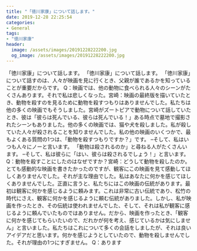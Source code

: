 ```yaml
---
title: "「徳川家康」について話します。"
date: 2019-12-28 22:25:54
categories:
- General
tags:
- "徳川家康"
header:
  image: /assets/images/20191228222200.jpg
  og_image: /assets/images/20191228222200.jpg
---
```


「徳川家康」について話します。 「徳川家康」について話します。 「徳川家康」について話すのは、人々が映画を見に行くとき、父親が誰であるかを知っていることが重要だからです。 Q：映画では、他の動物に食べられる人々のシーンがたくさんあります。それで私は悲しくなった。宮崎：映画の最終版を描いていたとき、動物を殺すのを見るために動物を殺すつもりはありませんでした。私たちは他の多くの映画でもそうしました。宮崎がズートピアで動物について話していたとき、彼は「彼らは死んでいる、彼らは死んでいる！」ある時点で墓地で撮影されたシーンもありました。他の多くの映画では、猫や犬を殺しました。私が殺していた人々が殺されることを知りませんでした。私の他の映画のいくつかで、最もよくある質問の1つは、「動物を殺すつもりですか？」です。 –そして、私はいつも人々にノーと言います。 「動物は殺されるのか」と尋ねる人がたくさんいます。 –そして、私は彼らに「はい、彼らは殺されるでしょう！」と言います。 Q：動物を殺すことにしたのはなぜですか？宮崎：どうして動物を殺したのか。とても感動的な映画を書きたかったのですが、観客にこの映画を見て感動してほしくありませんでした。それが主な理由でした。私はあなたに何かを感じてほしくありませんでした。正直に言うと、私たちにはこの映画の伝統があります。最初は観客に何かを感じるように頼みます。これは非常に古い伝統であり、松竹の時代にさえ、観客に何かを感じるように頼む伝統がありました。しかし、私が映画を作ったとき、その伝統は使われませんでした、そして、それは私が観客に感じるように頼んでいたものではありません。だから、映画を作ったとき、「観客に何かを感じてもらいたいので、だれかが何を考え、感じているかは気にしません」と言いました。私たちはこれについて多くの会話をしましたが、それは良いアイデアだと思います。何かを感じようとしていたので、動物を殺しませんでした。それが理由の1つにすぎません。 Q：あります

